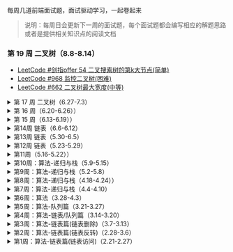 每周几道前端面试题，面试驱动学习，一起卷起来

> 说明：每周日会更新下一周的面试题，每个面试题都会编写相应的解题思路或者是提供相关知识点的阅读文档


### 第 19 周 二叉树（8.8-8.14）
- [LeetCode #剑指offer 54 二叉搜索树的第k大节点(简单)](./category/algorithm/tree/19Week-leetcode-offer54.md)
- [LeetCode #968 监控二叉树(困难)](./category/algorithm/tree/19Week-leetcode968.md)
- [LeetCode #662 二叉树最大宽度(中等)](./category/algorithm/tree/19Week-leetcode662.md)

<details>
  <summary>第 17 周 二叉树（6.27-7.3）</summary>

- [LeetCode #剑指offer 26 树的子结构(中等)](./category/algorithm/tree/17Week-leetcode-offer26.md)
</details>

<details>
  <summary>第 16 周（6.20-6.26））</summary>

- [LeetCode #112 路径总和(简单)](./category/algorithm/tree/16Week-leetcode112.md)
- [LeetCode #105 从前序与中序遍历序列构造二叉树(中等)](./category/algorithm/tree/16Week-leetcode105.md)
- [LeetCode #222 完全二叉树的节点个数(中等)](./category/algorithm/tree/16Week-leetcode222.md)
</details>

<details>
  <summary>第 15 周（6.13-6.19））</summary>

- [LeetCode #779 第k个语法符号(中等)](./category/algorithm/other/15Week-leetcode779.md)
- [LeetCode #剑指offer 10.I 斐波那契数列(简单)](./category/algorithm/other/15Week-leetcode-offer10.I.md)
</details>

<details>
  <summary>第14周 链表（6.6-6.12）</summary>

- [LeetCode #剑指 offer18 删除链表的节点(简单)](./category/algorithm/linked-list/14Week-leetcode-offer18.md)
- [LeetCode #725 分隔链表(中等)](./category/algorithm/linked-list/14Week-leetcode725.md)
- [LeetCode #面试题 02.04 分割链表(中等)](./category/algorithm/linked-list/14Week-leetcode02.04.md)
</details>

<details>
  <summary>第13周 链表（5.30-6.5）</summary>

- [LeetCode #143 重排链表(中等)](./category/algorithm/linked-list/13Week-leetcode143.md)
- [LeetCode #面试题 02.08 环路检测(中等)](./category/algorithm/linked-list/13Week-leetcode02.08.md)
- [LeetCode #707 设计链表(中等)](./category/algorithm/linked-list/13Week-leetcode707.md)
</details>

<details>
  <summary>第12周 链表（5.23-5.29）</summary>

- [LeetCode #面试题 02.03 删除中间节点(简单)](./category/algorithm/linked-list/12Week-leetcode02.03.md)
- [LeetCode #445 两数相加(中等)](./category/algorithm/linked-list/12Week-leetcode445.md)
</details>

<details>
  <summary>第11周（5.16-5.22））</summary>

- [LeetCode #面试题 02.02 返回倒数第 k 个节点(简单)](./category/algorithm/linked-list/11Week-leetcode02.02.md)
- [LeetCode #剑指 offer22 链表中倒数第 k 个节点(简单)](./category/algorithm/linked-list/11Week-leetcode-offer22.md)
- [LeetCode #剑指 offer35 复杂链表的复制(中等)](./category/algorithm/linked-list/11Week-leetcode-offer35.md)
</details>

<details>
  <summary>第10周：算法-递归与栈（5.9-5.15）</summary>

- [LeetCode #1124 表现良好的最长时间段(中等)](./category/algorithm/stack/10Week-leetcode1124.md)
- [LeetCode #1249 移除无效的括号(中等)](./category/algorithm/stack/10Week-leetcode1249.md)
</details>

<details>
  <summary>第9周：算法-递归与栈（5.2-5.8）</summary>

- [LeetCode #1021 删除最外层的括号(简单)](./category/algorithm/stack/9Week-leetcode1021.md)
- [LeetCode #面试题 03.04 化栈为队(简单)](./category/algorithm/stack/9Week-leetcode03.04.md)
</details>

<details>
  <summary>第8周：算法-递归与栈（4.18-4.24））</summary>

- [LeetCode #636 函数的独占时间(中等)](./category/algorithm/stack/8Week-leetcode636.md)
- [LeetCode #682 棒球比赛(简单)](./category/algorithm/stack/8Week-leetcode682.md)
- [LeetCode #844 比较含退格的字符串(简单)](./category/algorithm/stack/8Week-leetcode844.md)
- [LeetCode #946 验证栈序列(中等)](./category/algorithm/stack/8Week-leetcode946.md)
</details>

<details>
  <summary>第7周：算法-递归与栈（4.4-4.10）</summary>

- [LeetCode #20 有效的括号(简单)](./category/algorithm/stack/7Week-leetcode20.md)
- [LeetCode #145 二叉树的后序遍历(简单)](./category/algorithm/stack/7Week-leetcode145.md)
- [LeetCode #227 基本计数器 II(中等)](./category/algorithm/stack/7Week-leetcode227.md)
- [LeetCode #331 验证二叉树的前序遍历(中等)](./category/algorithm/stack/7Week-leetcode331.md)
</details>

<details>
  <summary>第6周：算法（3.28-4.3）</summary>

- [LeetCode #860 柠檬水找零(简单)](./category/algorithm/other/6Week-leetcode860.md)
- [LeetCode #969 煎饼排序(中等)](./category/algorithm/other/6Week-leetcode969.md)
- [LeetCode #621 任务调度(中等)](./category/algorithm/6Week-leetcode621.md)
</details>

<details>
  <summary>第5周：算法-队列篇（3.21-3.27）</summary>

- [LeetCode #1670 设计前中后队列(中等)](./category/algorithm/queue/5Week-leetcode1670.md)
- [LeetCode #933 最近的请求次数(简单)](./category/algorithm/queue/5Week-leetcode933.md)
- [LeetCode #面试题 17.09 第 k 个数(中等)](./category/algorithm/queue/5Week-17.09.md)
- [LeetCode #859 亲密字符串(简单)](./category/algorithm/queue/5Week-leetcode859.md)
</details>

<details>
  <summary>第4周：算法-链表/队列篇（3.14-3.20）</summary>

- [LeetCode #86 分隔链表(中等)](./category/algorithm/linked-list/4Week-leetcode86.md)
- [LeetCode #138 复制带随机指针的链表(中等)](./category/algorithm/linked-list/4Week-leetcode138.md)
- [LeetCode #622 设计循环队列(中等)](./category/algorithm/queue/4Week-leetcode622.md)
- [LeetCode #641 设计循环双端队列(中等)](./category/algorithm/queue/4Week-leetcode641.md)
</details>

<details>
  <summary>第3周：算法-链表篇(链表删除)（3.7-3.13）</summary>

- [LeetCode #19 删除链表的倒数第 N 个结点(中等)](./category/algorithm/linked-list/3Week-leetcode19.md)
- [LeetCode #83 删除排序链表中的重复元素(简单)](./category/algorithm/linked-list/3Week-leetcode83.md)
- [LeetCode #82 删除排序链表中的重复元素 II(中等)](./category/algorithm/linked-list/3Week-leetcode82.md)
</details>

<details>
  <summary>第2周：算法-链表篇(链表反转)（2.28-3.6）</summary>

- [LeetCode #206 反转链表(简单)](./category/algorithm/linked-list/2Week-leetcode206.md)
- [LeetCode #92 反转链表 II(中等)](./category/algorithm/linked-list/2Week-leetcode92.md)
- [LeetCode #25 K 个一组反转链表(困难)](./category/algorithm/linked-list/2Week-leetcode25.md)
- [LeetCode #61 旋转链表(中等)](./category/algorithm/linked-list/2Week-leetcode61.md)
- [LeetCode #24 两两交换链表中的节点(中等)](./category/algorithm/linked-list/2Week-leetcode24.md)
</details>

<details>
  <summary>第1周：算法-链表篇(链表访问)（2.21-2.27）</summary>

- [LeetCode #141 环形链表(简单)](./category/algorithm/linked-list/1Week-leetcode141.md)
- [LeetCode #142 环形链表 II(中等)](./category/algorithm/linked-list/1Week-leetcode142.md)
- [LeetCode #202 快乐数(简单)](./category/algorithm/linked-list/1Week-leetcode202.md)
</details>
